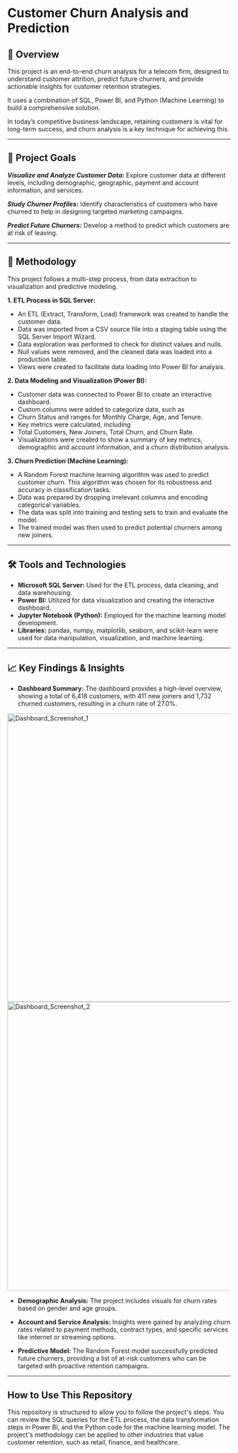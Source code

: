# Customer Churn Analysis and Prediction 

## 📌 Overview

This project is an end-to-end churn analysis for a telecom firm, designed to understand customer attrition, predict future churners, and provide actionable insights for customer retention strategies. 

It uses a combination of SQL, Power BI, and Python (Machine Learning) to build a comprehensive solution.

In today’s competitive business landscape, retaining customers is vital for long-term success, and churn analysis is a key technique for achieving this.

---

## 🎯 Project Goals

***Visualize and Analyze Customer Data:*** 
Explore customer data at different levels, including demographic, geographic, payment and account information, and services.

***Study Churner Profiles:*** 
Identify characteristics of customers who have churned to help in designing targeted marketing campaigns.

***Predict Future Churners:*** 
Develop a method to predict which customers are at risk of leaving.

---

## 🔎 Methodology
This project follows a multi-step process, from data extraction to visualization and predictive modeling.

**1. ETL Process in SQL Server:**

- An ETL (Extract, Transform, Load) framework was created to handle the customer data.
- Data was imported from a CSV source file into a staging table using the SQL Server Import Wizard.
- Data exploration was performed to check for distinct values and nulls.  
- Null values were removed, and the cleaned data was loaded into a production table.
- Views were created to facilitate data loading into Power BI for analysis.

**2. Data Modeling and Visualization (Power BI):**

- Customer data was connected to Power BI to create an interactive dashboard.
- Custom columns were added to categorize data, such as
- Churn Status and ranges for Monthly Charge, Age, and Tenure.
- Key metrics were calculated, including
- Total Customers, New Joiners, Total Churn, and Churn Rate.
- Visualizations were created to show a summary of key metrics, demographic and account information, and a churn distribution analysis.

**3. Churn Prediction (Machine Learning):**

- A Random Forest machine learning algorithm was used to predict customer churn. This algorithm was chosen for its robustness and accuracy in classification tasks.
- Data was prepared by dropping irrelevant columns and encoding categorical variables.
- The data was split into training and testing sets to train and evaluate the model.
- The trained model was then used to predict potential churners among new joiners.

---

## 🛠️ Tools and Technologies

- **Microsoft SQL Server:** Used for the ETL process, data cleaning, and data warehousing.
- **Power BI:** Utilized for data visualization and creating the interactive dashboard.
- **Jupyter Notebook (Python):** Employed for the machine learning model development.
- **Libraries:** pandas, numpy, matplotlib, seaborn, and scikit-learn were used for data manipulation, visualization, and machine learning.

---

## 📈 Key Findings & Insights

- **Dashboard Summary:** The dashboard provides a high-level overview, showing a total of 6,418 customers, with 411 new joiners and 1,732 churned customers, resulting in a churn rate of 27.0%.

<img width="1160" height="650" alt="Dashboard_Screenshot_1" src="https://github.com/user-attachments/assets/b52bece5-d0bf-49f5-9358-4b7eff6e52cf" />


<img width="1162" height="651" alt="Dashboard_Screenshot_2" src="https://github.com/user-attachments/assets/8b0c3f68-3304-4085-b9e8-10b050e7457d" />


- **Demographic Analysis:** The project includes visuals for churn rates based on gender and age groups.
  
- **Account and Service Analysis:** Insights were gained by analyzing churn rates related to payment methods, contract types, and specific services like internet or streaming options.

- **Predictive Model:** The Random Forest model successfully predicted future churners, providing a list of at-risk customers who can be targeted with proactive retention campaigns.

---

## How to Use This Repository

This repository is structured to allow you to follow the project's steps. You can review the SQL queries for the ETL process, the data transformation steps in Power BI, and the Python code for the machine learning model. The project's methodology can be applied to other industries that value customer retention, such as retail, finance, and healthcare.


